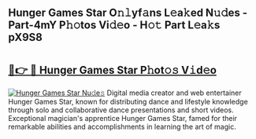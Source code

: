 ## Hunger Games Star O𝚗𝚕yf𝚊ns L𝚎a𝚔ed N𝚞𝚍es - Part-4mY P𝚑𝚘tos Vi𝚍𝚎o - H𝚘𝚝 Part L𝚎a𝚔s pX9S8

# <h2><a href="http://kf49ui.oniu.top/?m=Hunger+Games+Star">🔗👉 🔴 Hunger Games Star P𝚑ot𝚘𝚜 V𝚒d𝚎o</a></h2>

[![Hunger Games Star Nu𝚍e𝚜](https://i.imgur.com/0qMVB7G.gif)](http://kf49ui.oniu.top/?m=Hunger+Games+Star)
Digital media creator and web entertainer Hunger Games Star, known for distributing dance and lifestyle knowledge through solo and collaborative dance presentations and short videos. Exceptional magician's apprentice Hunger Games Star, famed for their remarkable abilities and accomplishments in learning the art of magic.  
